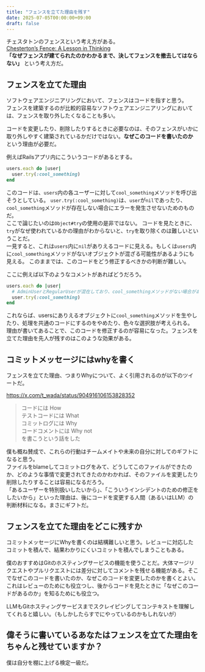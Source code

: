 ```yaml
---
title: "フェンスを立てた理由を残す"
date: 2025-07-05T00:00:00+09:00
draft: false
---
```


チェスタトンのフェンスという考え方がある。  
[Chesterton’s Fence: A Lesson in Thinking](https://fs.blog/chestertons-fence/)  
**「なぜフェンスが建てられたのかわかるまで、決してフェンスを撤去してはならない」** という考え方だ。

## フェンスを立てた理由
ソフトウェアエンジニアリングにおいて、フェンスはコードを指すと思う。  
フェンスを建築するのが比較的容易なソフトウェアエンジニアリングにおいては、フェンスを取り外したくなることも多い。  

コードを変更したり、削除したりするときに必要なのは、そのフェンスがいかに取り外しやすく建築されているかだけではない。**なぜこのコードを書いたのか** という理由が必要だ。

例えばRailsアプリ内にこういうコードがあるとする。

```ruby
users.each do |user|
  user.try(:cool_something)
end
```

このコードは、`users`内の各ユーザーに対して`cool_something`メソッドを呼び出そうとしている。  `user.try(:cool_something)`は、`user`が`nil`であったり、`cool_something`メソッドが存在しない場合にエラーを発生させないためのものだ。  
ここで論じたいのは`Object#try`の使用の是非ではない。
コードを見たときに、`try`がなぜ使われているかの理由がわからないと、`try`を取り除くのは難しいということだ。  
一見すると、これは`users`内に`nil`がありえるコードに見える。もしくは`users`内に`cool_something`メソッドがないオブジェクトが混ざる可能性があるようにも見える。 このままでは、このコードをどう修正するべきかの判断が難しい。

ここに例えば以下のようなコメントがあればどうだろう。

```ruby
users.each do |user|
  # AdminUserとRegularUserが混在しており、cool_somethingメソッドがない場合があるのでtryを使う
  user.try(:cool_something)
end
```

これならば、usersにありえるオブジェクトに`cool_something`メソッドを生やしたり、処理を共通のコードにするのをやめたり、色々な選択肢が考えられる。  
理由が書いてあることで、このコードを修正するのが容易になった。フェンスを立てた理由を先人が残すのはこのような効果がある。

## コミットメッセージにはwhyを書く
フェンスを立てた理由、つまりWhyについて、よく引用されるのが以下のツイートだ。

https://x.com/t_wada/status/904916106153828352

>コードには How  
>テストコードには What  
>コミットログには Why  
>コードコメントには Why not  
>を書こうという話をした  


僕も概ね賛成で、これらの行動はチームメイトや未来の自分に対してのギフトになると思う。  
ファイルをblameしてコミットログをみて、どうしてこのファイルができたのか、どのような事情で変更されてきたのかわかれば、そのファイルを変更したり削除したりすることは容易になるだろう。  
「あるユーザーを特別扱いしたいから」、「こういうインシデントのための修正をしたいから」といった理由は、後にコードを変更する人間（あるいはLLM）の判断材料になる。まさにギフトだ。

## フェンスを立てた理由をどこに残すか
コミットメッセージにWhyを書くのは結構難しいと思う。レビューに対応したコミットを積んで、結果わかりにくいコミットを積んでしまうこともある。

僕のおすすめはGitのホスティングサービスの機能を使うことだ。大体マージリクエストやプルリクエストには差分に対してコメントを残せる機能がある。そこでなぜこのコードを書いたのか、なぜこのコードを変更したのかを書くとよい。  
これはレビューのためにも役立つし、後からコードを見たときに「なぜこのコードがあるのか」を知るためにも役立つ。

LLMもGitホスティングサービスまでスクレイピングしてコンテキストを理解してくれると嬉しい。（もしかしたらすでにやっているのかもしれないが）

## 偉そうに書いているあなたはフェンスを立てた理由をちゃんと残せていますか？
僕は自分を棚に上げる検定一級だ。
